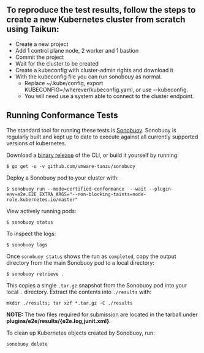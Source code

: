 ## To reproduce the test results, follow the steps to create a new Kubernetes cluster from scratch using Taikun:
* Create a new project
* Add 1 control plane node, 2 worker and 1 bastion
* Commit the project
* Wait for the cluster to be created
* Create a kubeconfig with cluster-admin rights and download it
* With the kubeconfig file you can run sonobouy as normal.
    * Replace ~/.kube/config, export KUBECONFIG=/wherever/kubeconfig.yaml, or use --kubeconfig.
    * You will need use a system able to connect to the cluster endpoint.

## Running Conformance Tests
The standard tool for running these tests is
[Sonobuoy](https://github.com/vmware-tanzu/sonobuoy). Sonobuoy is regularly built and
kept up to date to execute against all currently supported versions of
kubernetes.

Download a [binary release](https://github.com/vmware-tanzu/sonobuoy/releases) of the CLI, or build it yourself by running:

```
$ go get -u -v github.com/vmware-tanzu/sonobuoy
```

Deploy a Sonobuoy pod to your cluster with:

```
$ sonobuoy run --mode=certified-conformance  --wait --plugin-env=e2e.E2E_EXTRA_ARGS="--non-blocking-taints=node-role.kubernetes.io/master"
```

View actively running pods:

```
$ sonobuoy status
```

To inspect the logs:

```
$ sonobuoy logs
```

Once `sonobuoy status` shows the run as `completed`, copy the output directory from the main Sonobuoy pod to
a local directory:

```
$ sonobuoy retrieve .
```

This copies a single `.tar.gz` snapshot from the Sonobuoy pod into your local
`.` directory. Extract the contents into `./results` with:

```
mkdir ./results; tar xzf *.tar.gz -C ./results
```

**NOTE:** The two files required for submission are located in the tarball under **plugins/e2e/results/{e2e.log,junit.xml}**.

To clean up Kubernetes objects created by Sonobuoy, run:

```
sonobuoy delete
```
